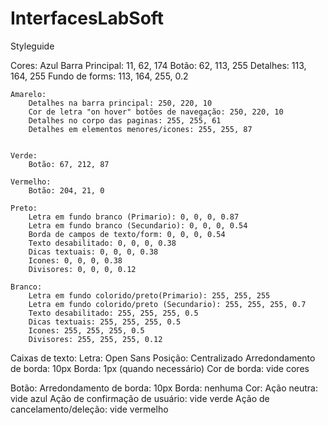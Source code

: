 # InterfacesLabSoft

Styleguide

Cores:
	Azul
		Barra Principal: 11, 62, 174
		Botão: 62, 113, 255
		Detalhes: 113, 164, 255
		Fundo de forms: 113, 164, 255, 0.2
	
	Amarelo:
		Detalhes na barra principal: 250, 220, 10
		Cor de letra "on hover" botões de navegação: 250, 220, 10
		Detalhes no corpo das paginas: 255, 255, 61
		Detalhes em elementos menores/icones: 255, 255, 87
	
	
	Verde:
		Botão: 67, 212, 87
	
	Vermelho:
		Botão: 204, 21, 0
		
	Preto:
		Letra em fundo branco (Primario): 0, 0, 0, 0.87
		Letra em fundo branco (Secundario): 0, 0, 0, 0.54
		Borda de campos de texto/form: 0, 0, 0, 0.54
		Texto desabilitado: 0, 0, 0, 0.38
		Dicas textuais: 0, 0, 0, 0.38
		Icones: 0, 0, 0, 0.38
		Divisores: 0, 0, 0, 0.12
	
	Branco:
		Letra em fundo colorido/preto(Primario): 255, 255, 255
		Letra em fundo colorido/preto (Secundario): 255, 255, 255, 0.7
		Texto desabilitado: 255, 255, 255, 0.5
		Dicas textuais: 255, 255, 255, 0.5
		Icones: 255, 255, 255, 0.5
		Divisores: 255, 255, 255, 0.12

Caixas de texto:
	Letra: Open Sans
	Posição: Centralizado
	Arredondamento de borda: 10px
	Borda: 1px (quando necessário)
	Cor de borda: vide cores

Botão:
	Arredondamento de borda: 10px
	Borda: nenhuma
	Cor:
		Ação neutra: vide azul
		Ação de confirmação de usuário: vide verde
		Ação de cancelamento/deleção: vide vermelho
	
